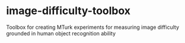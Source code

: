 # image-difficulty-toolbox
Toolbox for creating MTurk experiments for measuring image difficulty grounded in human object recognition ability
